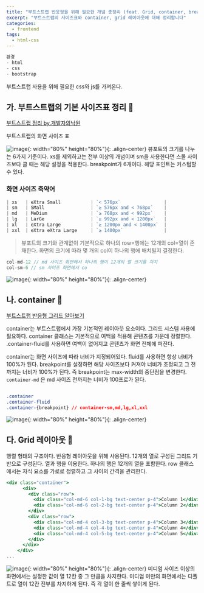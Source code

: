 ```yaml
---
title: "부트스트랩 반응형을 위해 필요한 개념 총정리 (feat. Grid, container, breakpoint)"
excerpt: "부트스트랩의 사이즈표와 container, grid 레이아웃에 대해 정리합니다"
categories:
  - frontend
tags:
  - html-css
---
```


```jsx
환경
- html
- css
- bootstrap
```

부트스트랩 사용을 위해 필요한 css와 js를 가져온다.

## 가. 부트스트랩의 기본 사이즈표 정리 🩵
[부트스트랩 정리 by.개발자의낙원](https://batcave.tistory.com/29)

부트스트랩의 화면 사이즈 표

![image](https://github.com/user-attachments/assets/2c1a1ed8-2d4d-4b8e-90b6-c17171e019c6){: width="80%" height="80%"}{: .align-center}
뷰포트의 크기를 나누는 6가지 기준이다. xs를 제외하고는 전부 이상의 개념이며 sm을 사용한다면 스몰 사이즈보다 클 때는 해당 설정을 적용한다. breakpoint가 6개이다. 해당 포인트는 커스텀할 수 있다.

### 화면 사이즈 축약어

```jsx
| xs   | eXtra Small           | `< 576px`                |
| sm   | SMall                 | `≥ 576px and < 768px`    |
| md   | MeDium                | `≥ 768px and < 992px`    |
| lg   | LarGe                 | `≥ 992px and < 1200px`   |
| xl   | eXtra Large           | `≥ 1200px and < 1400px`  |
| xxl  | eXtra eXtra Large     | `≥ 1400px`               |
```
> 뷰포트의 크기와 관계없이 기본적으로 하나의 row=행에는 12개의 col=열이 존재한다. 화면의 크기에 따라 몇 개의 col이 하나의 행에 배치될지 결정한다.
> 

```jsx
col-md-12 // md 사이즈 화면에서 하나의 행이 12개의 열 크기를 차지
col-sm-6 // sm 사이즈 화면에서 co
```

![image](https://github.com/user-attachments/assets/a1799a12-bca4-499a-a530-438460398608){: width="80%" height="80%"}{: .align-center}
## 나. container 🩵

[부트스트랩 반응형 그리드 알아보기](https://soulno.tistory.com/21)

container는 부트스트랩에서 가장 기본적인 레이아웃 요소이다. 그리드 시스템 사용에 필요하다. container 클래스는 기본적으로 여백을 적용해 콘텐츠를 가운데 정렬한다. .container-fluid를 사용하면 여백이 없어지고 콘텐츠가 화면 전체에 퍼진다. 

 container는 화면 사이즈에 따라 너비가 지정되어있다. fluid를 사용하면 항상 너비가 100%가 된다. breakpoint를 설정하면 해당 사이즈보다 커져야 너비가 조정되고 그 전까지는 너비가 100%가 된다. 즉 breakpoint는 max-width의 중단점을 변경한다. `container-md` 은 md 사이즈 전까지는 너비가 100프로가 된다. 

```css

.container
.container-fluid
.container-{breakpoint} // container-sm,md,lg,xl,xxl
```

![image](https://github.com/user-attachments/assets/f5fda6f4-9779-461e-8e72-f69ddffbdd19){: width="80%" height="80%"}{: .align-center}
## 다. Grid 레이아웃 🩵

행렬 형태의 구조이다. 반응형 레이아웃을 위해 사용된다. 12개의 열로 구성된 그리드 기반으로 구성된다. 열과 행을 이용한다. 하나의 행은 12개의 열을 포함한다. row 클래스에서는 자식 요소를 가로로 정렬하고 그 사이의 간격을 관리한다.

```jsx
<div class="container">
      <div>
        <div class="row">
          <div class="col-md-6 col-1-bg text-center p-4">Column 1</div>
          <div class="col-md-6 col-2-bg text-center p-4">Column 2</div>
        </div>
        <div class="row">
          <div class="col-md-4 col-3-bg text-center p-4">Column 3</div>
          <div class="col-md-4 col-4-bg text-center p-4">Column 4</div>
          <div class="col-md-4 col-5-bg text-center p-4">Column 5</div>
        </div>
      </div>
    </div>
...
```

![image](https://github.com/user-attachments/assets/6f0c8502-6d97-48a7-b8d5-24d538a4ad67){: width="80%" height="80%"}{: .align-center}
미디엄 사이즈 이상의 화면에서는 설정한 값이 열 12칸 중 그 만큼을 차지한다. 미디엄 미만의 화면에서는 디폴트로 열이 12칸 전부를 차지하게 된다. 즉 각 열이 한 줄씩 쌓이게 된다.